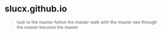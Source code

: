 # slucx.github.io

> look to the master
> follow the master
> walk with the master
> see through the master
> become the master


